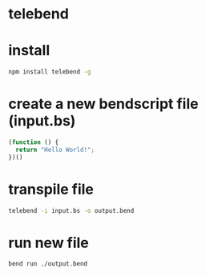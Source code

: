 telebend
========

# install
```bash
npm install telebend -g
```

# create a new bendscript file (input.bs)
```typescript
(function () {
  return "Hello World!";
})()
```

# transpile file
```bash
telebend -i input.bs -o output.bend
```

# run new file
```bash
bend run ./output.bend
```